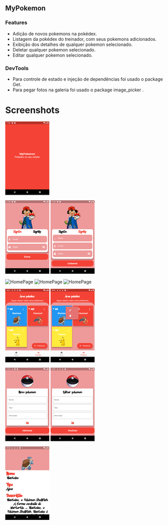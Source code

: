 ## MyPokemon
### Features

- Adição de novos pokemons na pokédex.
- Listagem da pokédex do treinador, com seus pokemons adicionados.
- Exibição dos detalhes de qualquer pokemon selecionado.
- Deletar qualquer pokemon selecionado.
- Editar qualquer pokemon selecionado.

### DevTools
- Para controle de estado e injeção de dependências foi usado o package Get.
- Para pegar fotos na galeria foi usado o package image_picker .

# Screenshots
![HomePage](https://github.com/DanielPetroni/mypokemon/blob/main/Screenshots/SplashScreen.png)

![HomePage](https://github.com/DanielPetroni/mypokemon/blob/main/Screenshots/LoginScreen1.png)
![HomePage](https://github.com/DanielPetroni/mypokemon/blob/main/Screenshots/LoginScreen2.png)

![HomePage](https://github.com/DanielPetroni/mypokemon/blob/main/Screenshots/HomeScreen1.png)
![HomePage](https://github.com/DanielPetroni/mypokemon/blob/main/Screenshots/HomeScreen2.png)
![HomePage](https://github.com/DanielPetroni/mypokemon/blob/main/Screenshots/HomeScreen3.png)

![HomePage](https://github.com/DanielPetroni/mypokemon/blob/main/Screenshots/PokedexScreen1.png)
![HomePage](https://github.com/DanielPetroni/mypokemon/blob/main/Screenshots/PokedexScreen2.png)

![HomePage](https://github.com/DanielPetroni/mypokemon/blob/main/Screenshots/NewPokemonScreen.png)
![HomePage](https://github.com/DanielPetroni/mypokemon/blob/main/Screenshots/EditPokemonScreen.png)
            
![HomePage](https://github.com/DanielPetroni/mypokemon/blob/main/Screenshots/ViewDetailsScreen.png)
        
